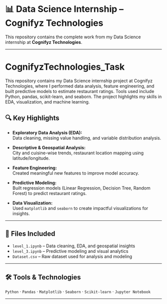 # 📊 Data Science Internship – Cognifyz Technologies

This repository contains the complete work from my Data Science internship at **Cognifyz Technologies**.

---
# CognifyzTechnologies_Task
This repository contains my Data Science internship project at Cognifyz Technologies, where I performed data analysis, feature engineering, and built predictive models to estimate restaurant ratings. Tools used include Python, pandas, scikit-learn, and seaborn. The project highlights my skills in EDA, visualization, and machine learning.

## 🔍 Key Highlights

- **Exploratory Data Analysis (EDA):**  
  Data cleaning, missing value handling, and variable distribution analysis.

- **Descriptive & Geospatial Analysis:**  
  City and cuisine-wise trends, restaurant location mapping using latitude/longitude.

- **Feature Engineering:**  
  Created meaningful new features to improve model accuracy.

- **Predictive Modeling:**  
  Built regression models (Linear Regression, Decision Tree, Random Forest) to predict restaurant ratings.

- **Data Visualization:**  
  Used `matplotlib` and `seaborn` to create impactful visualizations for insights.

---

## 📁 Files Included

- `level_1.ipynb` – Data cleaning, EDA, and geospatial insights  
- `level_3.ipynb` – Predictive modeling and visual analytics  
- `Dataset.csv` – Raw dataset used for analysis and modeling

---

## 🛠 Tools & Technologies

`Python` · `Pandas` · `Matplotlib` · `Seaborn` · `Scikit-learn` · `Jupyter Notebook`

---

